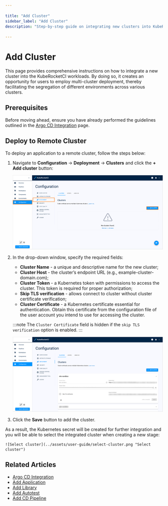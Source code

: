 ```yaml
---

title: "Add Cluster"
sidebar_label: "Add Cluster"
description: "Step-by-step guide on integrating new clusters into KubeRocketCI for multi-cluster deployment, enhancing environment segregation and management."

---
```

<!-- markdownlint-disable MD025 -->

# Add Cluster

<head>
  <link rel="canonical" href="https://docs.kuberocketci.io/docs/user-guide/add-cluster/" />
</head>

This page provides comprehensive instructions on how to integrate a new cluster into the KubeRocketCI workloads. By doing so, it creates an opportunity for users to employ multi-cluster deployment, thereby facilitating the segregation of different environments across various clusters.

## Prerequisites

Before moving ahead, ensure you have already performed the guidelines outlined in the [Argo CD Integration](../operator-guide/cd/argocd-integration.md#deploy-argo-cd-application-to-remote-cluster-optional) page.

## Deploy to Remote Cluster

To deploy an application to a remote cluster, follow the steps below:

1. Navigate to **Configuration** -> **Deployment** -> **Clusters** and click the **+ Add cluster** button:

    ![Clusters menu](../assets/user-guide/add_new_cluster.png "Clusters menu")

2. In the drop-down window, specify the required fields:

    * **Cluster Name** - a unique and descriptive name for the new cluster;
    * **Cluster Host** - the cluster’s endpoint URL (e.g., example-cluster-domain.com);
    * **Cluster Token** - a Kubernetes token with permissions to access the cluster. This token is required for proper authorization;
    * **Skip TLS verification** - allows connect to cluster without cluster certificate verification;
    * **Cluster Certificate** - a Kubernetes certificate essential for authentication. Obtain this certificate from the configuration file of the user account you intend to use for accessing the cluster.

    :::note
      The `Cluster Certificate` field is hidden if the `skip TLS verification` option is enabled.
    :::

    ![Add cluster](../assets/user-guide/krci-portal-add-cluster.png "Add cluster")

3. Click the **Save** button to add the cluster.

As a result, the Kubernetes secret will be created for further integration and you will be able to select the integrated cluster when creating a new stage:

    ![Select cluster](../assets/user-guide/select-cluster.png "Select cluster")

## Related Articles

* [Argo CD Integration](../operator-guide/cd/argocd-integration.md)
* [Add Application](add-application.md)
* [Add Library](add-library.md)
* [Add Autotest](add-autotest.md)
* [Add CD Pipeline](add-cd-pipeline.md)
